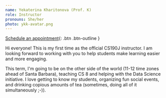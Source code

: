 ```yaml
---
name: Yekaterina Kharitonova (Prof. K)
role: Instructor
pronouns: She/her
photo: ykk-avatar.png
---
```


[Schedule an appointment](https://calendar.google.com/calendar/u/0/selfsched?sstoken=UUFjZExlYWxLMkdRfGRlZmF1bHR8NTZmMGZmY2IyYjFmZTVmMmNmNWQ0YmUxZjQ2MWUwOGY){: .btn .btn-outline }

Hi everyone! This is my first time as the official CS190J instructor. 
I am looking forward to working with you to help students make learning easier and more engaging. 

This term, I'm going to be on the other side of the world (11-12 time zones ahead of Santa Barbara), teaching CS 8 and helping with the Data Science initiative.
I love getting to know my students, organizing fun social events, and drinking copious amounts of tea (sometimes, doing all of it simultaneously ;-)).

